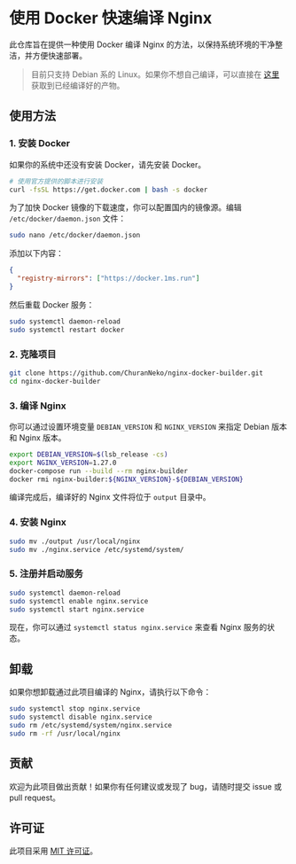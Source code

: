 # 使用 Docker 快速编译 Nginx

此仓库旨在提供一种使用 Docker 编译 Nginx 的方法，以保持系统环境的干净整洁，并方便快速部署。

> 目前只支持 Debian 系的 Linux。如果你不想自己编译，可以直接在 [这里](https://github.com/ChuranNeko/nginx-docker-builder/actions/) 获取到已经编译好的产物。

## 使用方法

### 1. 安装 Docker

如果你的系统中还没有安装 Docker，请先安装 Docker。

```bash
# 使用官方提供的脚本进行安装
curl -fsSL https://get.docker.com | bash -s docker
```

为了加快 Docker 镜像的下载速度，你可以配置国内的镜像源。编辑 `/etc/docker/daemon.json` 文件：

```bash
sudo nano /etc/docker/daemon.json
```

添加以下内容：

```json
{
  "registry-mirrors": ["https://docker.1ms.run"]
}
```

然后重载 Docker 服务：

```bash
sudo systemctl daemon-reload
sudo systemctl restart docker
```

### 2. 克隆项目

```bash
git clone https://github.com/ChuranNeko/nginx-docker-builder.git
cd nginx-docker-builder
```

### 3. 编译 Nginx

你可以通过设置环境变量 `DEBIAN_VERSION` 和 `NGINX_VERSION` 来指定 Debian 版本和 Nginx 版本。

```bash
export DEBIAN_VERSION=$(lsb_release -cs)
export NGINX_VERSION=1.27.0
docker-compose run --build --rm nginx-builder
docker rmi nginx-builder:${NGINX_VERSION}-${DEBIAN_VERSION}
```

编译完成后，编译好的 Nginx 文件将位于 `output` 目录中。

### 4. 安装 Nginx

```bash
sudo mv ./output /usr/local/nginx
sudo mv ./nginx.service /etc/systemd/system/
```

### 5. 注册并启动服务

```bash
sudo systemctl daemon-reload
sudo systemctl enable nginx.service
sudo systemctl start nginx.service
```

现在，你可以通过 `systemctl status nginx.service` 来查看 Nginx 服务的状态。

## 卸载

如果你想卸载通过此项目编译的 Nginx，请执行以下命令：

```bash
sudo systemctl stop nginx.service
sudo systemctl disable nginx.service
sudo rm /etc/systemd/system/nginx.service
sudo rm -rf /usr/local/nginx
```

## 贡献

欢迎为此项目做出贡献！如果你有任何建议或发现了 bug，请随时提交 issue 或 pull request。

## 许可证

此项目采用 [MIT 许可证](LICENSE)。
